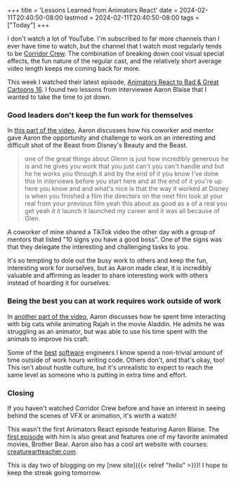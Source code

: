 +++
title = 'Lessons Learned from Animators React'
date = 2024-02-11T20:40:50-08:00
lastmod = 2024-02-11T20:40:50-08:00
tags = ["Today"]
+++

I don't watch a lot of YouTube. I'm subscribed to far more channels than I ever have time to watch, but the channel that I watch most regularly tends to be [Corridor Crew](https://www.youtube.com/@CorridorCrew). The combination of breaking down cool visual special effects, the fun nature of the regular cast, and the relatively short average video length keeps me coming back for more.

This week I watched their latest episode, [Animators React to Bad & Great Cartoons 16](https://www.youtube.com/watch?v=wa9hD-W8nn8). I found two lessons from interviewee Aaron Blaise that I wanted to take the time to jot down.

### Good leaders don't keep the fun work for themselves

In [this part of the video](https://youtu.be/wa9hD-W8nn8?feature=shared&t=349), Aaron discusses how his coworker and mentor gave Aaron the opportunity and challenge to work on an interesting and difficult shot of the Beast from Disney's Beauty and the Beast.

> one of the great things about Glenn is just how incredibly generous he is and he gives you work that you just can't you can't handle and but he he works you through it and by the end of it you know I've done this in interviews before you start here and at the end of it you're up here you know and and what's nice is that the way it worked at Disney is when you finished a film the directors on the next film look at your real from your previous film yeah this about as good as a of a real you get yeah it it launch it launched my career and it was all because of Glen.

A coworker of mine shared a TikTok video the other day with a group of mentors that listed "10 signs you have a good boss". One of the signs was that they delegate the interesting and challenging tasks to you.

It's so tempting to dole out the busy work to others and keep the fun, interesting work for ourselves, but as Aaron made clear, it is incredibly valuable and affirming as leader to share interesting work with others instead of hoarding it for ourselves.

### Being the best you can at work requires work outside of work

In [another part of the video](https://youtu.be/wa9hD-W8nn8?feature=shared&t=471), Aaron discusses how he spent time interacting with big cats while animating Rajah in the movie Aladdin. He admits he was struggling as an animator, but was able to use his time spent with the animals to improve his craft.

Some of the [best](https://www.twitch.tv/kitokeboo) [software](https://centsper.com/) engineers I know spend a non-trivial amount of time outside of work hours writing code. Others don't, and that's okay, too! This isn't about hustle culture, but it's unrealistic to expect to reach the same level as someone who is putting in extra time and effort.

### Closing

If you haven't watched Corridor Crew before and have an interest in seeing behind the scenes of VFX or animation, it's worth a watch!

This wasn't the first Animators React episode featuring Aaron Blaise. The [first episode](https://www.youtube.com/watch?v=s3i7uFeZwCA) with him is also great and features one of my favorite animated movies, Brother Bear. Aaron also has a cool art website with courses: [creatureartteacher.com](https://creatureartteacher.com/).

This is day two of blogging on my [new site]({{< relref "hello" >}})! I hope to keep the streak going tomorrow.
